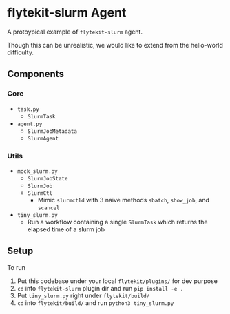 # flytekit-slurm Agent
A protoypical example of `flytekit-slurm` agent.

Though this can be unrealistic, we would like to extend from the hello-world difficulty.

## Components
### Core
* `task.py`
    * `SlurmTask`
* `agent.py`
    * `SlurmJobMetadata`
    * `SlurmAgent`
### Utils
* `mock_slurm.py`
    * `SlurmJobState`
    * `SlurmJob`
    * `SlurmCtl`
        * Mimic `slurmctld` with 3 naive methods `sbatch`, `show_job`, and `scancel`
* `tiny_slurm.py`
    * Run a workflow containing a single `SlurmTask` which returns the elapsed time of a slurm job

## Setup
To run 
1. Put this codebase under your local `flytekit/plugins/` for dev purpose
2. `cd` into `flytekit-slurm` plugin dir and run `pip install -e .`
3. Put `tiny_slurm.py` right under `flytekit/build/`
4. `cd` into `flytekit/build/` and run `python3 tiny_slurm.py`


